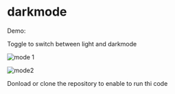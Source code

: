 # darkmode

Demo: 


Toggle to switch between light and darkmode

![mode 1](https://user-images.githubusercontent.com/75726095/188607421-c9820929-dd32-4ef6-bc5c-dda3d40012b3.png)

![mode2](https://user-images.githubusercontent.com/75726095/188607477-4a8d077b-fc8f-4931-8ea0-5f74579cebfd.png)
 
 Donload or clone the repository to enable to run thi code
